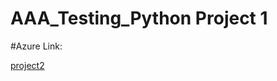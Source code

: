 # AAA_Testing_Python Project 1

#Azure Link: 

[project2](calc2webpage601.eastus.azurecontainer.io)


  